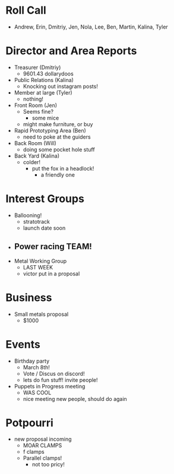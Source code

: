 # Roll Call

- Andrew, Erin, Dmitriy, Jen, Nola, Lee, Ben, Martin, Kalina, Tyler
# Director and Area Reports

- Treasurer (Dmitriy)
  - 9601.43 dollarydoos
- Public Relations (Kalina)
  - Knocking out instagram posts!
- Member at large (Tyler)
  - nothing!
- Front Room (Jen)
  - Seems fine? 
    - some mice
  - might make furniture, or buy
- Rapid Prototyping Area (Ben)
  - need to poke at the guiders
- Back Room (Will)
  - doing some pocket hole stuff
- Back Yard (Kalina)
  - colder! 
    - put the fox in a headlock!
      - a friendly one
# Interest Groups
- Ballooning!
  - stratotrack
  - launch date soon
- Power racing TEAM!
  - 
- Metal Working Group
  - LAST WEEK
  - victor put in a proposal
# Business
  - Small metals proposal
    - $1000
# Events
  - Birthday party
    - March 8th!
    - Vote / Discus on discord!
    - lets do fun stuff! invite people!
- Puppets in Progress meeting
  - WAS COOL
  - nice meeting new people, should do again

# Potpourri 
- new proposal incoming
  - MOAR CLAMPS
  - f clamps
  - Parallel clamps!
    - not too pricy!

